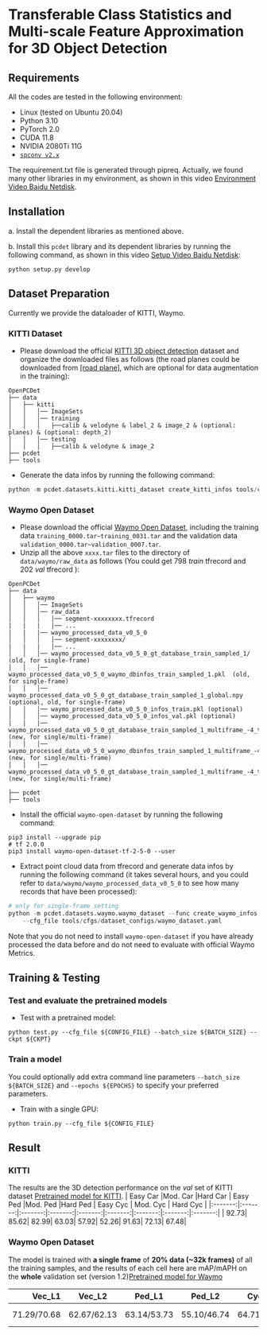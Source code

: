 # Transferable Class Statistics and Multi-scale Feature Approximation for 3D Object Detection

## Requirements
All the codes are tested in the following environment:
* Linux (tested on Ubuntu 20.04)
* Python 3.10
* PyTorch 2.0
* CUDA 11.8
* NVIDIA 2080Ti 11G
* [`spconv v2.x`](https://github.com/traveller59/spconv)

The requirement.txt file is generated through pipreq. Actually, we found many other libraries in my environment, as shown in this video [Environment Video Baidu Netdisk](https://pan.baidu.com/s/1_0zXnFiIEEEDuHooG7ZySw).

## Installation
a. Install the dependent libraries as mentioned above.
 
b. Install this `pcdet` library and its dependent libraries by running the following command, as shown in this video [Setup Video Baidu Netdisk](https://pan.baidu.com/s/1_0zXnFiIEEEDuHooG7ZySw):
```shell
python setup.py develop
```

## Dataset Preparation

Currently we provide the dataloader of KITTI, Waymo. 

### KITTI Dataset
* Please download the official [KITTI 3D object detection](http://www.cvlibs.net/datasets/kitti/eval_object.php?obj_benchmark=3d) dataset and organize the downloaded files as follows (the road planes could be downloaded from [[road plane]](https://drive.google.com/file/d/1d5mq0RXRnvHPVeKx6Q612z0YRO1t2wAp/view?usp=sharing), which are optional for data augmentation in the training):


```
OpenPCDet
├── data
│   ├── kitti
│   │   │── ImageSets
│   │   │── training
│   │   │   ├──calib & velodyne & label_2 & image_2 & (optional: planes) & (optional: depth_2)
│   │   │── testing
│   │   │   ├──calib & velodyne & image_2
├── pcdet
├── tools
```

* Generate the data infos by running the following command: 
```python 
python -m pcdet.datasets.kitti.kitti_dataset create_kitti_infos tools/cfgs/dataset_configs/kitti_dataset.yaml
```
### Waymo Open Dataset
* Please download the official [Waymo Open Dataset](https://waymo.com/open/download/), 
including the training data `training_0000.tar~training_0031.tar` and the validation 
data `validation_0000.tar~validation_0007.tar`.
* Unzip all the above `xxxx.tar` files to the directory of `data/waymo/raw_data` as follows (You could get 798 *train* tfrecord and 202 *val* tfrecord ):  
```
OpenPCDet
├── data
│   ├── waymo
│   │   │── ImageSets
│   │   │── raw_data
│   │   │   │── segment-xxxxxxxx.tfrecord
|   |   |   |── ...
|   |   |── waymo_processed_data_v0_5_0
│   │   │   │── segment-xxxxxxxx/
|   |   |   |── ...
│   │   │── waymo_processed_data_v0_5_0_gt_database_train_sampled_1/  (old, for single-frame)
│   │   │── waymo_processed_data_v0_5_0_waymo_dbinfos_train_sampled_1.pkl  (old, for single-frame)
│   │   │── waymo_processed_data_v0_5_0_gt_database_train_sampled_1_global.npy (optional, old, for single-frame)
│   │   │── waymo_processed_data_v0_5_0_infos_train.pkl (optional)
│   │   │── waymo_processed_data_v0_5_0_infos_val.pkl (optional)
|   |   |── waymo_processed_data_v0_5_0_gt_database_train_sampled_1_multiframe_-4_to_0 (new, for single/multi-frame)
│   │   │── waymo_processed_data_v0_5_0_waymo_dbinfos_train_sampled_1_multiframe_-4_to_0.pkl (new, for single/multi-frame)
│   │   │── waymo_processed_data_v0_5_0_gt_database_train_sampled_1_multiframe_-4_to_0_global.np  (new, for single/multi-frame)
 
├── pcdet
├── tools
```
* Install the official `waymo-open-dataset` by running the following command: 
```shell script
pip3 install --upgrade pip
# tf 2.0.0
pip3 install waymo-open-dataset-tf-2-5-0 --user
```

* Extract point cloud data from tfrecord and generate data infos by running the following command (it takes several hours, 
and you could refer to `data/waymo/waymo_processed_data_v0_5_0` to see how many records that have been processed): 
```python 
# only for single-frame setting
python -m pcdet.datasets.waymo.waymo_dataset --func create_waymo_infos \
    --cfg_file tools/cfgs/dataset_configs/waymo_dataset.yaml
```

Note that you do not need to install `waymo-open-dataset` if you have already processed the data before and do not need to evaluate with official Waymo Metrics. 

## Training & Testing

### Test and evaluate the pretrained models
* Test with a pretrained model: 
```shell script
python test.py --cfg_file ${CONFIG_FILE} --batch_size ${BATCH_SIZE} --ckpt ${CKPT}
```


### Train a model
You could optionally add extra command line parameters `--batch_size ${BATCH_SIZE}` and `--epochs ${EPOCHS}` to specify your preferred parameters. 
  
* Train with a single GPU:
```shell script
python train.py --cfg_file ${CONFIG_FILE}
```
## Result

### KITTI
The results are the 3D detection performance on the *val* set of KITTI dataset [Pretrained model for KITTI](https://pan.baidu.com/s/1Nz0FObDQFVo0Wm2YVkhH9Q?pwd=8mdp).
| Easy Car |Mod. Car |Hard Car | Easy Ped |Mod. Ped |Hard Ped | Easy Cyc | Mod. Cyc | Hard Cyc | 
|:-------:|:-------:|:-------:|:-------:|:-------:|:-------:|:-------:|:-------:|:-------:|
| 92.73|  85.62|  82.99|  63.03|  57.92|  52.26|  91.63|  72.13|  67.48| 


### Waymo Open Dataset
The model is trained with **a single frame** of **20% data (~32k frames)** of all the training samples, and the results of each cell here are mAP/mAPH on the **whole** validation set (version 1.2)[Pretrained model for Waymo](https://pan.baidu.com/s/1R2_jE-ADWclzuqUVkouGrQ?pwd=uvvb)    

| Vec_L1 | Vec_L2 | Ped_L1 | Ped_L2 | Cyc_L1 | Cyc_L2 |  
|----------:|:-------:|:-------:|:-------:|:-------:|:-------:|
| 71.29/70.68|62.67/62.13|63.14/53.73	|55.10/46.74|	64.71/62.61 |	62.24 /60.22 | 
          
